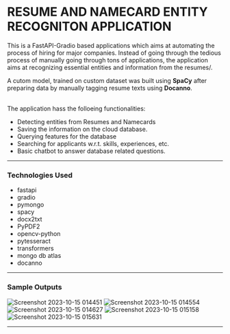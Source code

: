 # RESUME AND NAMECARD ENTITY RECOGNITON APPLICATION

This is a FastAPI-Gradio based applications which aims at automating the process of hiring for major companies. Instead of going through the tedious process of manually going through tons of applications, the application aims at recognizing essential entities and information from the resumes/.

A cutom model, trained on custom dataset was built using <b>SpaCy</b> after preparing data by manually tagging resume texts using <b>Docanno</b>.
<br><br>

The application hass the folloeing functionalities:
- Detecting entities from Resumes and Namecards
- Saving the information on the cloud database.
- Querying features for the database
- Searching for applicants w.r.t. skills, experiences, etc.
- Basic chatbot to answer database related questions.

<hr>

### Technologies Used

- fastapi
- gradio
- pymongo
- spacy
- docx2txt
- PyPDF2
- opencv-python
- pytesseract
- transformers
- mongo db atlas
- docanno

<hr>

### Sample Outputs

![Screenshot 2023-10-15 014451](https://github.com/ayushmaanFCB/Resume-and-Name-Card-Entity-Detection/assets/92968225/d19ae6b6-ec01-461d-b5ee-f5bc27b6f9ad)
![Screenshot 2023-10-15 014554](https://github.com/ayushmaanFCB/Resume-and-Name-Card-Entity-Detection/assets/92968225/7d7eb21b-6555-4095-b41a-c1af93111284)
![Screenshot 2023-10-15 014627](https://github.com/ayushmaanFCB/Resume-and-Name-Card-Entity-Detection/assets/92968225/81fc27a2-4d31-4c91-b779-f2389cf7d20f)
![Screenshot 2023-10-15 015158](https://github.com/ayushmaanFCB/Resume-and-Name-Card-Entity-Detection/assets/92968225/4e575156-5182-44f2-886a-04f00703dab0)
![Screenshot 2023-10-15 015631](https://github.com/ayushmaanFCB/Resume-and-Name-Card-Entity-Detection/assets/92968225/5ac76bbb-a66d-448e-8261-74385465617e)

<hr>
